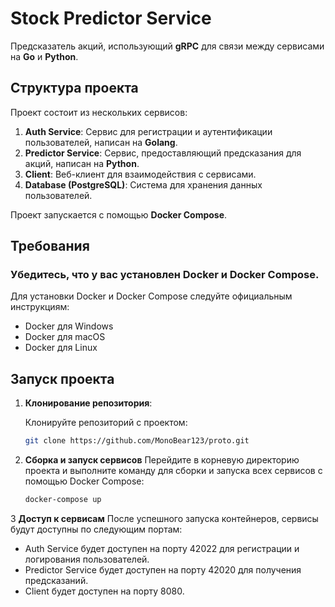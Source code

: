 # Stock Predictor Service
Предсказатель акций, использующий **gRPC** для связи между сервисами на **Go** и **Python**.

## Структура проекта

Проект состоит из нескольких сервисов:

1. **Auth Service**: Сервис для регистрации и аутентификации пользователей, написан на **Golang**.
2. **Predictor Service**: Сервис, предоставляющий предсказания для акций, написан на **Python**.
3. **Client**: Веб-клиент для взаимодействия с сервисами.
4. **Database (PostgreSQL)**: Система для хранения данных пользователей.

Проект запускается с помощью **Docker Compose**.

## Требования

### Убедитесь, что у вас установлен Docker и Docker Compose.

Для установки Docker и Docker Compose следуйте официальным инструкциям:

- Docker для Windows
- Docker для macOS
- Docker для Linux

## Запуск проекта

1. **Клонирование репозитория**:

   Клонируйте репозиторий с проектом:

   ```bash
   git clone https://github.com/MonoBear123/proto.git
   
2. **Сборка и запуск сервисов**
   Перейдите в корневую директорию проекта и выполните команду для сборки и запуска всех сервисов с помощью Docker Compose:

   ```bash
   docker-compose up

3 **Доступ к сервисам**
После успешного запуска контейнеров, сервисы будут доступны по следующим портам:

- Auth Service будет доступен на порту 42022 для регистрации и логирования пользователей.
- Predictor Service будет доступен на порту 42020 для получения предсказаний.
- Client будет доступен на порту 8080.
     

